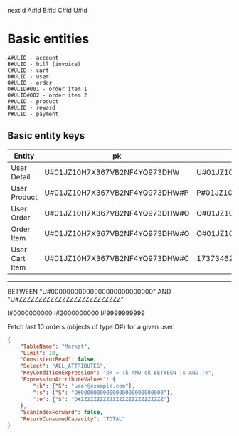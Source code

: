 nextId A#id B#id C#id U#id

# Basic entities
    A#ULID - account
    B#ULID - bill (invoice)
    C#ULID - cart
    U#ULID - user
    O#ULID - order
    O#ULID#001 - order item 1
    O#ULID#002 - order item 2
    P#ULID - product
    R#ULID - reward
    P#ULID - payment

## Basic entity keys
| Entity         | pk                             | sk                               |
|----------------|--------------------------------|----------------------------------|
| User Detail    | U#01JZ10H7X367VB2NF4YQ973DHW   | U#01JZ10H7X367VB2NF4YQ973DHW     |
| User Product   | U#01JZ10H7X367VB2NF4YQ973DHW#P | P#01JZ10H7X367VB2NF4YQ973DHW     |
| User Order     | U#01JZ10H7X367VB2NF4YQ973DHW#O | O#01JZ10H7X367VB2NF4YQ973DHZ     |
| Order Item     | U#01JZ10H7X367VB2NF4YQ973DHW#O | O#01JZ10H7X367VB2NF4YQ973DHZ#001 |
| User Cart Item | U#01JZ10H7X367VB2NF4YQ973DHW#C | 173734623743832                  |
 ---------------------------------------------------------------------------------

BETWEEN "U#00000000000000000000000000" AND "U#ZZZZZZZZZZZZZZZZZZZZZZZZZZ"

I#0000000000
I#2000000000
I#9999999999

Fetch last 10 orders (objects of type O#) for a given user.
```json
{
    "TableName": "Market",
    "Limit": 10,
    "ConsistentRead": false,
    "Select": "ALL_ATTRIBUTES",
    "KeyConditionExpression": "pk = :k AND sk BETWEEN :s AND :e",
    "ExpressionAttributeValues": {
        ":k": {"S": "user@example.com"},
        ":s": {"S": "O#00000000000000000000000000"},
        ":e": {"S": "O#ZZZZZZZZZZZZZZZZZZZZZZZZZZ"}
    },
    "ScanIndexForward": false,
    "ReturnConsumedCapacity": "TOTAL"
}
```
